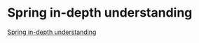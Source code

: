 # Spring in-depth understanding
[Spring in-depth understanding](https://aiwithcloud.com/2022/09/16/spring_in_depth_understanding/)